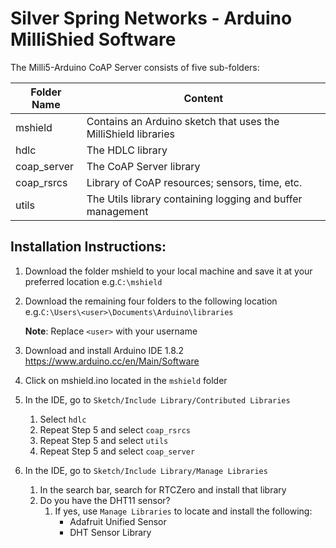 # Silver Spring Networks - Arduino MilliShied Software

The Milli5-Arduino CoAP Server consists of five sub-folders:

Folder Name | Content
----------- | -----------
mshield | Contains an Arduino sketch that uses the MilliShield libraries
hdlc | The HDLC library
coap_server | The CoAP Server library
coap_rsrcs | Library of CoAP resources; sensors, time, etc.
utils | The Utils library containing logging and buffer management

## Installation Instructions:

1. Download the folder mshield to your local machine and save it at your preferred location e.g.`C:\mshield`

1. Download the remaining four folders to the following location
	e.g.`C:\Users\<user>\Documents\Arduino\libraries`

	**Note**: Replace `<user>` with your username

1. Download and install Arduino IDE 1.8.2
   https://www.arduino.cc/en/Main/Software

1. Click on mshield.ino located in the `mshield` folder

1. In the IDE, go to `Sketch/Include Library/Contributed Libraries`
   1. Select `hdlc`
   1. Repeat Step 5 and select `coap_rsrcs`
   1. Repeat Step 5 and select `utils`
   1. Repeat Step 5 and select `coap_server`

1. In the IDE, go to `Sketch/Include Library/Manage Libraries`
   1. In the search bar, search for RTCZero and install that library
   1. Do you have the DHT11 sensor?
      1. If yes, use `Manage Libraries` to locate and install the following:
			* Adafruit Unified Sensor
			* DHT Sensor Library
